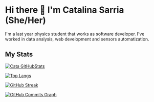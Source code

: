# Hi there 👋 I'm Catalina Sarria (She/Her)

I'm a last year physics student that works as software developer. I've worked
in data analysis, web development and sensors automatization.

## My Stats

[![Cata
GitHubStats](https://github-readme-stats.vercel.app/api?username=ccmorenos&show_icons=true&count_private=true&title_color=5BCEFA&text_color=ffffff&icon_color=F5A9B8&bg_color=1c1917)](https://github.com/ccmorenos)

[![Top Langs](https://github-readme-stats.vercel.app/api/top-langs/?username=ccmorenos&layout=compact&bg_color=1c1917&title_color=5BCEFA&text_color=ffffff)](https://github.com/ccmorenos)

[![GitHub
Streak](https://github-readme-streak-stats.herokuapp.com?user=ccmorenos&&stroke=F5A9B8&background=1c1917&ring=5BCEFA&fire=F5A9B8&currStreakNum=ffffff&currStreakLabel=5BCEFA&sideNums=ffffff&sideLabels=5BCEFA&dates=F5A9B8&)](https://github.com/ccmorenos)


[![GitHub Commits
Graph](https://activity-graph.herokuapp.com/graph?username=ccmorenos&bg_color=1c1917&color=ffffff&line=F5A9B8&point=5BCEFA&area_color=F5A9B8&area=true&custom_title=GitHub%20Commits%20Graph)](https://github.com/ccmorenos)
